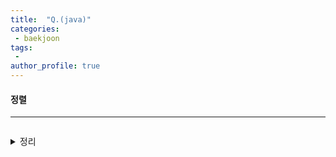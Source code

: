 ```yaml
---
title:  "Q.(java)"
categories:
 - baekjoon
tags:
 -   
author_profile: true
---
```

#### 정렬

* * *
~~~java
~~~
<details>
<summary>정리</summary>
- <br>
 </details><br>